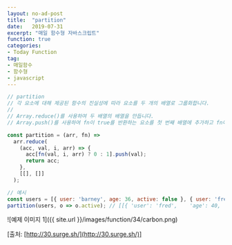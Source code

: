 ```yaml
---
layout: no-ad-post
title:  "partition"
date:   2019-07-31
excerpt: "매일 함수형 자바스크립트"
function: true
categories:
- Today Function
tag:
- 매일함수
- 함수형
- javascript
---
```


```javascript
// partition
// 각 요소에 대해 제공된 함수의 진실성에 따라 요소를 두 개의 배열로 그룹화합니다.
// 
// Array.reduce()를 사용하여 두 배열의 배열을 만듭니다.
// Array.push()를 사용하여 fn이 true를 반환하는 요소를 첫 번째 배열에 추가하고 fn이 두 번째 배열에 false를 반환하는 요소를 추가합니다.

const partition = (arr, fn) =>
  arr.reduce(
    (acc, val, i, arr) => {
      acc[fn(val, i, arr) ? 0 : 1].push(val);
      return acc;
    },
    [[], []]
  );

// 예시
const users = [{ user: 'barney', age: 36, active: false }, { user: 'fred', age: 40, active: true }];
partition(users, o => o.active); // [[{ 'user': 'fred',    'age': 40, 'active': true }],[{ 'user': 'barney',  'age': 36, 'active': false }]]
```

![예제 이미지 1]({{ site.url }}/images/function/34/carbon.png)

[출처: [http://30.surge.sh/](http://30.surge.sh/)]

